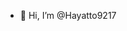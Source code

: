 - 👋 Hi, I’m @Hayatto9217

<!-- I'm studying game-related topics in python/go and c++ on a daily basis. -->

